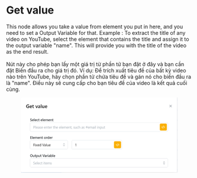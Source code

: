 # Get value

This node allows you take a value from element you put in here, and you need to set a Output Variable for that. Example : To extract the title of any video on YouTube, select the element that contains the title and assign it to the output variable "name". This will provide you with the title of the video as the end result. \
\
Nút này cho phép bạn lấy một giá trị từ phần tử bạn đặt ở đây và bạn cần đặt Biến đầu ra cho giá trị đó. Ví dụ: Để trích xuất tiêu đề của bất kỳ video nào trên YouTube, hãy chọn phần tử chứa tiêu đề và gán nó cho biến đầu ra là "name". Điều này sẽ cung cấp cho bạn tiêu đề của video là kết quả cuối cùng.

<figure><img src="../../.gitbook/assets/image (21).png" alt=""><figcaption></figcaption></figure>

